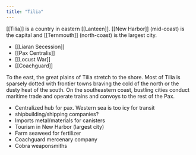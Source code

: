 ```yaml
---
title: "Tilia"
---
```


[[Tilia]] is a country in eastern [[Lanteen]]. [[New Harbor]] (mid-coast) is the capital and [[Ternmouth]] (north-coast) is the largest city.

- [[Liaran Secession]]
- [[Pax Centralis]]
- [[Locust War]]
- [[Coachguard]]

To the east, the great plains of Tilia stretch to the shore. Most of Tilia is sparsely dotted with frontier towns braving the cold of the north or the dusty heat of the south. On the southeastern coast, bustling cities conduct maritime trade and operate trains and convoys to the rest of the Pax.

- Centralized hub for pax. Western sea is too icy for transit
- shipbuilding/shipping companies?
- Imports metal/materials for canisters
- Tourism in New Harbor (largest city)
- Farm seaweed for fertilizer
- Coachguard mercenary company
- Cobra weaponsmiths
